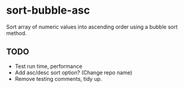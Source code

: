 sort-bubble-asc
===============

Sort array of numeric values into ascending order using a bubble sort method.

## TODO
+ Test run time, performance
+ Add asc/desc sort option? (Change repo name)
+ Remove testing comments, tidy up.
